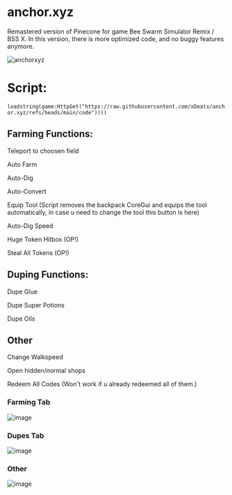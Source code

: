  
# anchor.xyz
Remastered version of Pinecone for game Bee Swarm Simulator Remix / BSS X. In this version, there is more optimized code, and no buggy features anymore.

![anchorxyz](https://github.com/user-attachments/assets/f21aa684-85e0-4f53-b7d0-5efc5f8a0836)


# Script:
```loadstring(game:HttpGet("https://raw.githubusercontent.com/xDeatx/anchor.xyz/refs/heads/main/code"))()```


## Farming Functions:
Teleport to choosen field

Auto Farm

Auto-Dig

Auto-Convert

Equip Tool (Script removes the backpack CoreGui and equips the tool automatically, in case u need to change the tool this button is here)

Auto-Dig Speed

Huge Token Hitbox (OP!)

Steal All Tokens (OP!)

## Duping Functions:
Dupe Glue

Dupe Super Potions

Dupe Oils

## Other
Change Walkspeed

Open hidden/normal shops

Redeem All Codes (Won't work if u already redeemed all of them.)


### Farming Tab
![image](https://github.com/user-attachments/assets/5a346215-19cb-4d2b-92ae-e2211d780d56)


### Dupes Tab
![image](https://github.com/user-attachments/assets/6116ecfb-380c-4ae3-94eb-05d66347851d)

### Other
![image](https://github.com/user-attachments/assets/f3e0db2f-c8a4-4a10-bb8a-596308ff93d8)





